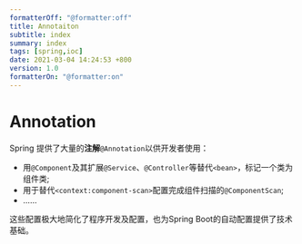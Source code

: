```yaml
---
formatterOff: "@formatter:off"
title: Annotaiton 
subtitle: index 
summary: index 
tags: [spring,ioc] 
date: 2021-03-04 14:24:53 +800 
version: 1.0
formatterOn: "@formatter:on"
---
```


# Annotation

Spring 提供了大量的**注解**`@Annotation`以供开发者使用：

* 用`@Component`及其扩展`@Service`、`@Controller`等替代`<bean>`，标记一个类为组件类;
* 用于替代`<context:component-scan>`配置完成组件扫描的`@ComponentScan`;
* ……

这些配置极大地简化了程序开发及配置，也为Spring Boot的自动配置提供了技术基础。


